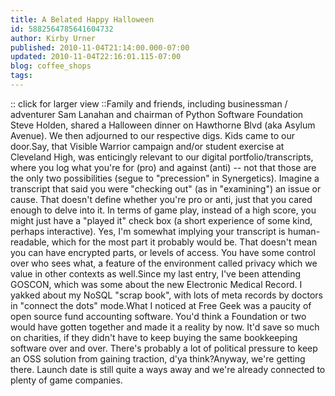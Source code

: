 ```yaml
---
title: A Belated Happy Halloween
id: 5882564785641604732
author: Kirby Urner
published: 2010-11-04T21:14:00.000-07:00
updated: 2010-11-04T22:16:01.115-07:00
blog: coffee_shops
tags: 
---
```


[](http://www.flickr.com/photos/17157315@N00/5066235896/)[](http://www.flickr.com/photos/17157315@N00/5066235896/):: click for larger view ::Family and friends, including businessman / adventurer Sam Lanahan and chairman of Python Software Foundation Steve Holden, shared a Halloween dinner on Hawthorne Blvd (aka Asylum Avenue).  We then adjourned to our respective digs.  Kids came to our door.Say, that Visible Warrior campaign and/or student exercise at Cleveland High, was enticingly relevant to our digital portfolio/transcripts, where you log what you're for (pro) and against (anti) -- not that those are the only two possibilities (segue to "precession" in Synergetics).  Imagine a transcript that said you were "checking out" (as in "examining") an issue or cause. That doesn't define whether you're pro or anti, just that you cared enough to delve into it.  In terms of game play, instead of a high score, you might just have a "played it" check box (a short experience of some kind, perhaps interactive).  Yes, I'm somewhat implying your transcript is human-readable, which for the most part it probably would be. That doesn't mean you can have encrypted parts, or levels of access.  You have some control over who sees what, a feature of the environment called privacy which we value in other contexts as well.Since my last entry, I've been attending GOSCON, which was some about the new Electronic Medical Record.  I yakked about my NoSQL "scrap book", with lots of meta records by doctors in "connect the dots" mode.What I noticed at Free Geek was a paucity of open source fund accounting software.  You'd think a Foundation or two would have gotten together and made it a reality by now.  It'd save so much on charities, if they didn't have to keep buying the same bookkeeping software over and over.  There's probably a lot of political pressure to keep an OSS solution from gaining traction, d'ya think?Anyway, we're getting there.  Launch date is still quite a ways away and we're already connected to plenty of game companies.
